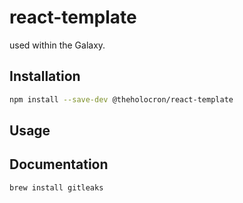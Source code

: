 # react-template

<description> used within the Galaxy.

## Installation

```bash
npm install --save-dev @theholocron/react-template
```

## Usage

<!-- fill out the usage with examples -->

## Documentation

<!-- document the api(s), or how to use with examples -->

`brew install gitleaks`
